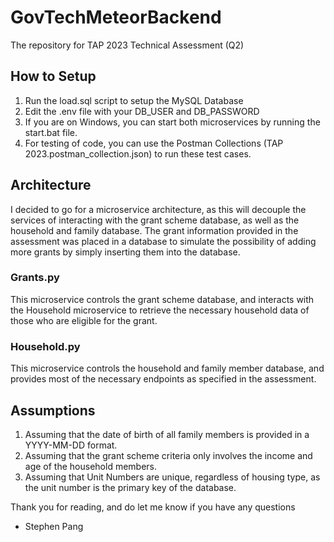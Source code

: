 # GovTechMeteorBackend
The repository for TAP 2023 Technical Assessment (Q2)

## How to Setup
1. Run the load.sql script to setup the MySQL Database
2. Edit the .env file with your DB_USER and DB_PASSWORD
3. If you are on Windows, you can start both microservices by running the start.bat file.
4. For testing of code, you can use the Postman Collections (TAP 2023.postman_collection.json) to run these test cases.

## Architecture
I decided to go for a microservice architecture, as this will decouple the services of interacting with the grant scheme database, as well as the household and family database. The grant information provided in the assessment was placed in a database to simulate the possibility of adding more grants by simply inserting them into the database.

### Grants.py
This microservice controls the grant scheme database, and interacts with the Household microservice to retrieve the necessary household data of those who are eligible for the grant.
### Household.py
This microservice controls the household and family member database, and provides most of the necessary endpoints as specified in the assessment.

## Assumptions
1. Assuming that the date of birth of all family members is provided in a YYYY-MM-DD format.
2. Assuming that the grant scheme criteria only involves the income and age of the household members.
3. Assuming that Unit Numbers are unique, regardless of housing type, as the unit number is the primary key of the database.



Thank you for reading, and do let me know if you have any questions
- Stephen Pang
